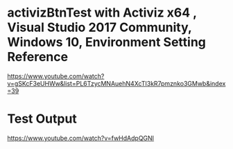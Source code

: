 # activizBtnTest with Activiz x64 , Visual Studio 2017 Community, Windows 10, Environment Setting Reference
 https://www.youtube.com/watch?v=gSKcF3eUHWw&list=PL6TzycMNAuehN4XcTI3kR7pmznko3GMwb&index=39
# Test Output
https://www.youtube.com/watch?v=fwHdAdpQGNI
